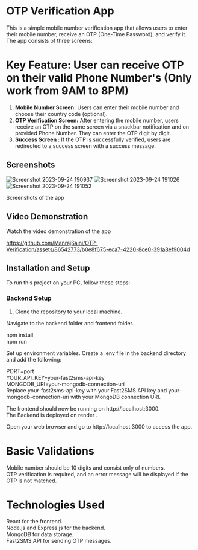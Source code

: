 # OTP Verification App

This is a simple mobile number verification app that allows users to enter their mobile number, receive an OTP (One-Time Password), and verify it. The app consists of three screens:

# **Key Feature: User can receive OTP on their valid Phone Number's (Only work from 9AM to 8PM)**

1. **Mobile Number Screen:** Users can enter their mobile number and choose their country code (optional).
2. **OTP Verification Screen:** After entering the mobile number, users receive an OTP on the same screen via a snackbar notification and on provided Phone Number. They can enter the OTP digit by digit.
3. **Success Screen :** If the OTP is successfully verified, users are redirected to a success screen with a success message. 

## Screenshots
![Screenshot 2023-09-24 190937](https://github.com/ManrajSaini/OTP-Verification/assets/86542773/cfeb47df-6049-43f5-b10a-a934d66ce458)
![Screenshot 2023-09-24 191026](https://github.com/ManrajSaini/OTP-Verification/assets/86542773/123610e7-3fb2-4444-8bcf-db380d9a98cf)
![Screenshot 2023-09-24 191052](https://github.com/ManrajSaini/OTP-Verification/assets/86542773/c7a42b35-d022-44a6-9829-910f9c7409d2)

Screenshots of the app

## Video Demonstration

Watch the video demonstration of the app 


https://github.com/ManrajSaini/OTP-Verification/assets/86542773/b0e8f675-eca7-4220-8ce0-391a8ef9004d


## Installation and Setup

To run this project on your PC, follow these steps:

### Backend Setup

1. Clone the repository to your local machine.   

Navigate to the backend folder and frontend folder.   

npm install   
npm run   


Set up environment variables. Create a .env file in the backend directory and add the following:    

PORT=port    
YOUR_API_KEY=your-fast2sms-api-key   
MONGODB_URI=your-mongodb-connection-uri    
Replace your-fast2sms-api-key with your Fast2SMS API key and your-mongodb-connection-uri with your MongoDB connection URI.        


The frontend should now be running on http://localhost:3000.    
The Backend is deployed on render .  

Open your web browser and go to http://localhost:3000 to access the app.    

# Basic Validations   
Mobile number should be 10 digits and consist only of numbers.    
OTP verification is required, and an error message will be displayed if the OTP is not matched.    

# Technologies Used    
React for the frontend.    
Node.js and Express.js for the backend.    
MongoDB for data storage.   
Fast2SMS API for sending OTP messages.   
